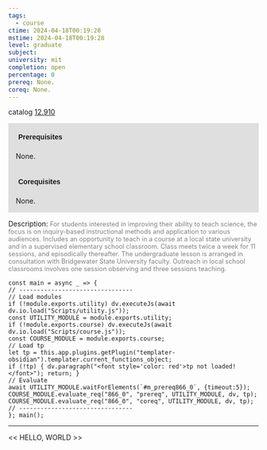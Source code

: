 ```yaml
---
tags:
  - course
ctime: 2024-04-18T00:19:28
mstime: 2024-04-18T00:19:28
level: graduate
subject: 
university: mit
completion: open
percentage: 0
prereq: None.
coreq: None.
---
```


catalog [12.910](http://student.mit.edu/catalog/m12c.html#12.910)

<span style="display: block; padding: 15px; background-color: rgb(100, 100, 100, 0.2);"><font id="m_prereq866_0" style="display: block; font-family: Arial, sans-serif; font-weight: bold; padding: 5px">Prerequisites</font><br><span id="prereq866_0">None.</span></span>
<span style="display: block; padding: 15px; background-color: rgb(100, 100, 100, 0.2);"><font id="m_coreq866_0" style="display: block; font-family: Arial, sans-serif; font-weight: bold; padding: 5px">Corequisites</font><br><span id="coreq866_0">None.</span></span>

<font style="">Description:</font>
<font style="color: grey; font-size: 0.8rem;">For students interested in improving their ability to teach science, the focus is on inquiry-based instructional methods and application to various audiences. Includes an opportunity to teach in a course at a local state university and in a supervised elementary school classroom. Class meets twice a week for 11 sessions, and episodically thereafter. The undergraduate lesson is arranged in consultation with Bridgewater State University faculty. Outreach in local school classrooms involves one session observing and three sessions teaching.</font>

```dataviewjs
const main = async _ => {
// --------------------------------
// Load modules
if (!module.exports.utility) dv.executeJs(await dv.io.load("Scripts/utility.js"));
const UTILITY_MODULE = module.exports.utility;
if (!module.exports.course) dv.executeJs(await dv.io.load("Scripts/course.js"));
const COURSE_MODULE = module.exports.course;
// Load tp
let tp = this.app.plugins.getPlugin("templater-obsidian").templater.current_functions_object;
if (!tp) { dv.paragraph("<font style='color: red'>tp not loaded!</font>"); return; }
// Evaluate
await UTILITY_MODULE.waitForElements(`#m_prereq866_0`, {timeout:5});
COURSE_MODULE.evaluate_req("866_0", "prereq", UTILITY_MODULE, dv, tp);
COURSE_MODULE.evaluate_req("866_0", "coreq", UTILITY_MODULE, dv, tp);
// --------------------------------
}; main();
```

---

<< HELLO, WORLD >>
